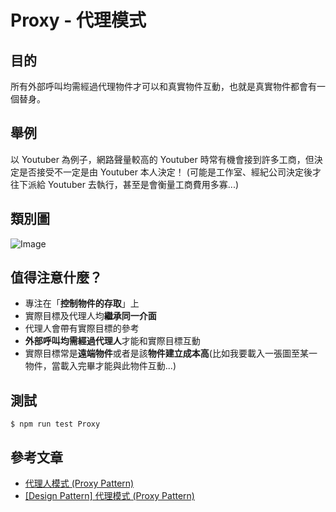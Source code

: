 # Proxy - 代理模式
## 目的
所有外部呼叫均需經過代理物件才可以和真實物件互動，也就是真實物件都會有一個替身。

## 舉例
以 Youtuber 為例子，網路聲量較高的 Youtuber 時常有機會接到許多工商，但決定是否接受不一定是由 Youtuber 本人決定！
(可能是工作室、經紀公司決定後才往下派給 Youtuber 去執行，甚至是會衡量工商費用多寡...)

## 類別圖
![Image](https://i.imgur.com/Vggx6Nw.png)

## 值得注意什麼？
- 專注在「**控制物件的存取**」上
- 實際目標及代理人均**繼承同一介面**
- 代理人會帶有實際目標的參考
- **外部呼叫均需經過代理人**才能和實際目標互動
- 實際目標常是**遠端物件**或者是該**物件建立成本高**(比如我要載入一張圖至某一物件，當載入完畢才能與此物件互動...)

## 測試
```
$ npm run test Proxy
```

## 參考文章
 - [代理人模式 (Proxy Pattern)](http://corrupt003-design-pattern.blogspot.com/2016/10/proxy-pattern.html)
 - [\[Design Pattern\] 代理模式 (Proxy Pattern)](http://glj8989332.blogspot.com/2018/04/design-pattern-proxy-pattern.html)